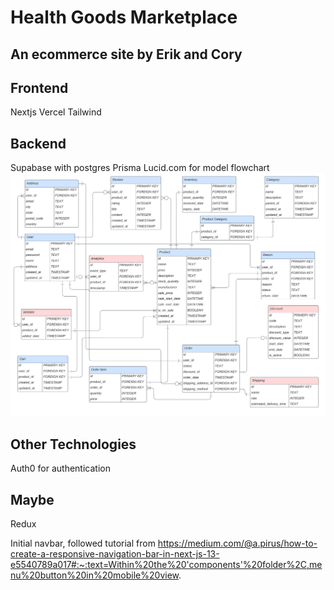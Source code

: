 # Health Goods Marketplace
## An ecommerce site by Erik and Cory

## Frontend
Nextjs
Vercel
Tailwind

## Backend
Supabase with postgres
Prisma
Lucid.com for model flowchart
![Alt text](<public/Health Goods Marketplace.jpeg>)

## Other Technologies
Auth0 for authentication

## Maybe
Redux

Initial navbar, followed tutorial from https://medium.com/@a.pirus/how-to-create-a-responsive-navigation-bar-in-next-js-13-e5540789a017#:~:text=Within%20the%20'components'%20folder%2C,menu%20button%20in%20mobile%20view.